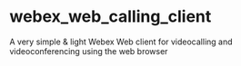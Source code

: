 # webex_web_calling_client
A very simple &amp; light Webex Web client for videocalling and videoconferencing using the web browser
